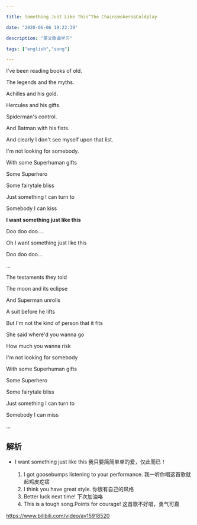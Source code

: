```yaml
---

title: Something Just Like This”The Chainsmokers&Coldplay

date: "2020-06-06 19:22:39"

description: "英文歌曲学习"

tags: ["english","song"]

---
```



I've been reading books of old.

The legends and the myths.

Achilles and his gold.

Hercules and his gifts.

Spiderman's control.

And Batman with his fists.

And clearly I don't see myself upon that list.

I'm not looking for somebody.

With some Superhuman gifts

Some Superhero

Some fairytale bliss

Just something I can turn to 

Somebody I can kiss

**I want something just like this**

Doo doo doo....

Oh I want something just like this

Doo doo doo...

...

The testaments they told 

The moon and its eclipse

And Superman unrolls

A suit before he lifts 

But I'm not the kind of person that it fits 

She said where'd you wanna go 

How much you wanna risk

I'm not looking for somebody

With some Superhuman gifts

Some Superhero

Some fairytale bliss

Just something I can turn to

Somebody I can miss

...

## 解析

- I want something just like this 我只要简简单单的爱，仅此而已！

  1. I got goosebumps listening to your performance. 我一听你唱这首歌就起鸡皮疙瘩
  2. I think you have great style. 你很有自己的风格
  3. Better luck next time!  下次加油咯
  4. This is a tough song.Points for courage! 这首歌不好唱，勇气可嘉

https://www.bilibili.com/video/av15918520


